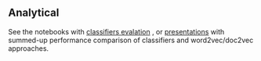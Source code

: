 ## Analytical
See the notebooks with [classifiers evalation](https://github.com/searchisko/project-classifier-poc/tree/master/analyses/lab)
,
or [presentations](https://github.com/searchisko/project-classifier-poc/tree/master/analyses/slides)
with summed-up performance comparison of classifiers and word2vec/doc2vec approaches.